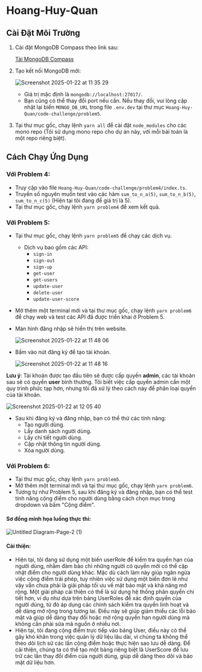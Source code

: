 # Hoang-Huy-Quan

## Cài Đặt Môi Trường

1. Cài đặt MongoDB Compass theo link sau:

   [Tải MongoDB Compass](https://www.mongodb.com/try/download/compass)

2. Tạo kết nối MongoDB mới:
   
   ![Screenshot 2025-01-22 at 11 35 29](https://github.com/user-attachments/assets/5feb2f5d-69c1-453b-9989-4800a6508e22)
   
   - Giá trị mặc định là `mongodb://localhost:27017/`.
   - Bạn cũng có thể thay đổi port nếu cần. Nếu thay đổi, vui lòng cập nhật lại biến `MONGO_DB_URL` trong file `.env.dev` tại thư mục `Hoang-Huy-Quan/code-challenge/problem5`.

3. Tại thư mục gốc, chạy lệnh `yarn all` để cài đặt `node_modules` cho các mono repo (Tôi sử dụng mono repo cho dự án này, với mỗi bài toán là một repo riêng biệt).

## Cách Chạy Ứng Dụng

### Với Problem 4:
- Truy cập vào file `Hoang-Huy-Quan/code-challenge/problem4/index.ts`.
- Truyền số nguyên muốn test vào các hàm `sum_to_n_a(5)`, `sum_to_n_b(5)`, `sum_to_n_c(5)` (Hiện tại tôi đang để giá trị là 5).
- Tại thư mục gốc, chạy lệnh `yarn problem4` để xem kết quả.

### Với Problem 5:
- Tại thư mục gốc, chạy lệnh `yarn problem5` để chạy các dịch vụ.
   - Dịch vụ bao gồm các API:
      - `sign-in`
      - `sign-out`
      - `sign-up`
      - `get-user`
      - `get-users`
      - `update-user`
      - `delete-user`
      - `update-user-score`
- Mở thêm một terminal mới và tại thư mục gốc, chạy lệnh `yarn problem6` để chạy web và test các API đã được triển khai ở Problem 5.
- Màn hình đăng nhập sẽ hiển thị trên website.
  
  ![Screenshot 2025-01-22 at 11 48 06](https://github.com/user-attachments/assets/49dd34bb-3eff-4e78-8c74-b8c5a318d019)
  
- Bấm vào nút đăng ký để tạo tài khoản.
  
  ![Screenshot 2025-01-22 at 11 48 16](https://github.com/user-attachments/assets/58f5c9c6-1434-4501-be31-e2eb1a7d8bcd)
  
**Lưu ý**: Tài khoản được tạo đầu tiên sẽ được cấp quyền **admin**, các tài khoản sau sẽ có quyền **user** bình thường. Tôi biết việc cấp quyền admin cần một quy trình phức tạp hơn, nhưng tôi đã xử lý theo cách này để phân loại quyền của tài khoản.

  ![Screenshot 2025-01-22 at 12 05 40](https://github.com/user-attachments/assets/81dda3c7-34fe-4a8a-bc77-96bda86d7064)

- Sau khi đăng ký và đăng nhập, bạn có thể thử các tính năng:
   - Tạo người dùng.
   - Lấy danh sách người dùng.
   - Lấy chi tiết người dùng.
   - Cập nhật thông tin người dùng.
   - Xóa người dùng.

### Với Problem 6:
- Tại thư mục gốc, chạy lệnh `yarn problem5`.
- Mở thêm một terminal mới và tại thư mục gốc, chạy lệnh `yarn problem6`.
- Tương tự như Problem 5, sau khi đăng ký và đăng nhập, bạn có thể test tính năng cộng điểm cho người dùng bằng cách chọn mục trong dropdown và bấm "Cộng điểm".

#### Sơ đồng minh họa luồng thực thi:

![Untitled Diagram-Page-2 (1)](https://github.com/user-attachments/assets/db1bf074-6b9b-43be-bfa1-81b57b84c2ac)

#### Cải thiện:
- Hiện tại, tôi đang sử dụng một biến userRole để kiểm tra quyền hạn của người dùng, nhằm đảm bảo chỉ những người có quyền mới có thể cập nhật điểm cho người dùng khác. Mặc dù cách làm này giúp ngăn ngừa việc cộng điểm trái phép, tuy nhiên việc sử dụng một biến đơn lẻ như vậy vẫn chưa phải là giải pháp tối ưu về mặt bảo mật và khả năng mở rộng. Một giải pháp cải thiện có thể là sử dụng hệ thống phân quyền chi tiết hơn, ví dụ như dựa trên bảng UserRoles để xác định quyền của người dùng, từ đó áp dụng các chính sách kiểm tra quyền linh hoạt và dễ dàng mở rộng trong tương lai. Điều này sẽ giúp giảm thiểu các lỗi bảo mật và giúp dễ dàng thay đổi hoặc mở rộng quyền hạn người dùng mà không cần phải sửa mã nguồn ở nhiều nơi.
- Hiện tại, tôi đang cộng điểm trực tiếp vào bảng User, điều này có thể gây khó khăn trong việc quản lý dữ liệu lâu dài, vì chúng ta không thể theo dõi lịch sử các lần cộng điểm hoặc thực hiện sao lưu dễ dàng. Để cải thiện, chúng ta có thể tạo một bảng riêng biệt là UserScore để lưu trữ các lần thay đổi điểm của người dùng, giúp dễ dàng theo dõi và bảo mật dữ liệu hơn.


